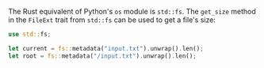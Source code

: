 The Rust equivalent of Python's `os` module is `std::fs`. The `get_size` method in the `FileExt` trait from `std::fs` can be used to get a file's size:
```rust
use std::fs;

let current = fs::metadata("input.txt").unwrap().len();
let root = fs::metadata("/input.txt").unwrap().len();
```
